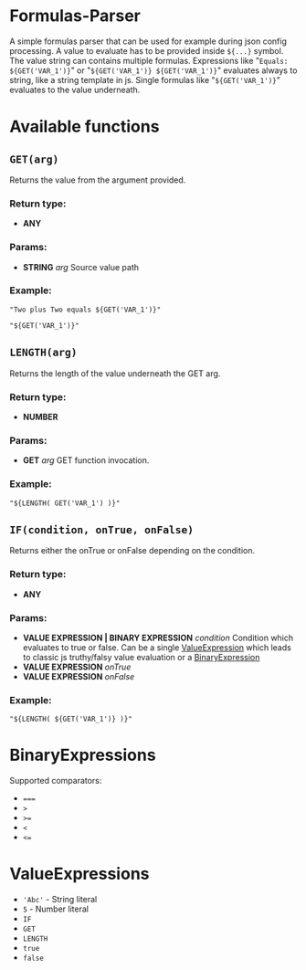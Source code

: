 # Formulas-Parser

A simple formulas parser that can be used for example during json config processing. A value to evaluate has to be provided inside `${...}` symbol. The value string can contains multiple formulas.
Expressions like "`Equals: ${GET('VAR_1')}`" or "`${GET('VAR_1')} ${GET('VAR_1')}`" evaluates always to string, like a string template in js.
Single formulas like "`${GET('VAR_1')}`" evaluates to the value underneath.

# Available functions

## `GET(arg)`

Returns the value from the argument provided.

### Return type:
* **ANY**

### Params:
* **STRING** *arg* Source value path

### Example:
`"Two plus Two equals ${GET('VAR_1')}"`

`"${GET('VAR_1')}"`

## `LENGTH(arg)`

Returns the length of the value underneath the GET arg.

### Return type:
* **NUMBER**

### Params:
* **GET** *arg* GET function invocation.

### Example:
`"${LENGTH( GET('VAR_1') )}"`

## `IF(condition, onTrue, onFalse)`

Returns either the onTrue or onFalse depending on the condition. 

### Return type:
* **ANY**

### Params:
* **VALUE EXPRESSION | BINARY EXPRESSION** *condition* Condition which evaluates to true or false. Can be a single [ValueExpression](#valueExpressions) which leads to classic js truthy/falsy value evaluation or a [BinaryExpression](#binaryExpressions) 
* **VALUE EXPRESSION** *onTrue*
* **VALUE EXPRESSION** *onFalse*

### Example:
`"${LENGTH( ${GET('VAR_1')} )}"`

# BinaryExpressions
Supported comparators:
- `===`
- `>`
- `>=`
- `<`
- `<=`

# ValueExpressions
- `'Abc'` - String literal
- `5` - Number literal
- `IF`
- `GET`
- `LENGTH`
- `true`
- `false`